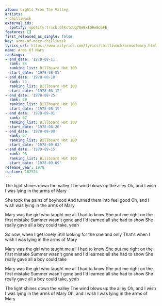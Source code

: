 ```yaml
---
album: Lights From The Valley
artists:
- Chilliwack
external_ids:
  spotify: spotify:track:0lKctcUq7Qe8xIGHeBd6FE
features: []
first_released_as_single: false
key: arms-of-mary-chilliwack
lyrics_url: https://www.azlyrics.com/lyrics/chilliwack/armsofmary.html
name: Arms Of Mary
rankings:
- end_date: '1978-08-11'
  rank: 84
  ranking_list: Billboard Hot 100
  start_date: '1978-08-05'
- end_date: '1978-08-18'
  rank: 74
  ranking_list: Billboard Hot 100
  start_date: '1978-08-12'
- end_date: '1978-08-25'
  rank: 69
  ranking_list: Billboard Hot 100
  start_date: '1978-08-19'
- end_date: '1978-09-01'
  rank: 67
  ranking_list: Billboard Hot 100
  start_date: '1978-08-26'
- end_date: '1978-09-08'
  rank: 67
  ranking_list: Billboard Hot 100
  start_date: '1978-09-02'
- end_date: '1978-09-15'
  rank: 93
  ranking_list: Billboard Hot 100
  start_date: '1978-09-09'
release_year: 1978
runtime: 182524
---
```

The light shines down the valley
The wind blows up the alley
Oh, and I wish I was lying in the arms of Mary

She took the pains of boyhood
And turned them into feel good
Oh, and I wish was lying in the arms of Mary

Mary was the girl who taught me all I had to know
She put me right on the first mistake
Summer wasn't gone and I'd learned all she had to show
She really gave all a boy could take, yeah

So now, when I get lonely
Still looking for the one and only
That's when I wish I was lying in the arms of Mary

Mary was the girl who taught me all I had to know
She put me right on the first mistake
Summer wasn't gone and I'd learned all she had to show
She really gave all a boy could take

Mary was the girl who taught me all I had to know
She put me right on the first mistake
Summer wasn't gone and I'd learned all she had to show
She really gave all a boy could take, yeah

The light shines down the valley
The wind blows up the alley
Oh, and I wish I was lying in the arms of Mary
Oh, and I wish I was lying in the arms of Mary
